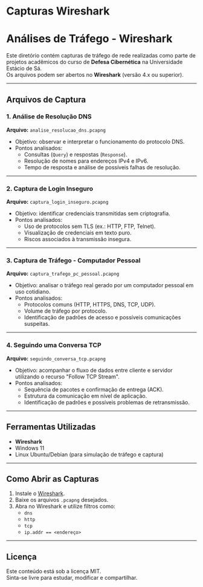 # Capturas Wireshark
#  Análises de Tráfego - Wireshark

Este diretório contém capturas de tráfego de rede realizadas como parte de projetos acadêmicos do curso de **Defesa Cibernética** na Universidade Estácio de Sá.  
Os arquivos podem ser abertos no **Wireshark** (versão 4.x ou superior).

---

##  Arquivos de Captura

### 1. Análise de Resolução DNS
**Arquivo:** `analise_resolucao_dns.pcapng`  
- Objetivo: observar e interpretar o funcionamento do protocolo DNS.  
- Pontos analisados:
  - Consultas (`Query`) e respostas (`Response`).
  - Resolução de nomes para endereços IPv4 e IPv6.
  - Tempo de resposta e análise de possíveis falhas de resolução.

---

### 2. Captura de Login Inseguro
**Arquivo:** `captura_login_inseguro.pcapng`  
- Objetivo: identificar credenciais transmitidas sem criptografia.  
- Pontos analisados:
  - Uso de protocolos sem TLS (ex.: HTTP, FTP, Telnet).
  - Visualização de credenciais em texto puro.
  - Riscos associados à transmissão insegura.

---

### 3. Captura de Tráfego - Computador Pessoal
**Arquivo:** `captura_trafego_pc_pessoal.pcapng`  
- Objetivo: analisar o tráfego real gerado por um computador pessoal em uso cotidiano.  
- Pontos analisados:
  - Protocolos comuns (HTTP, HTTPS, DNS, TCP, UDP).
  - Volume de tráfego por protocolo.
  - Identificação de padrões de acesso e possíveis comunicações suspeitas.

---

### 4. Seguindo uma Conversa TCP
**Arquivo:** `seguindo_conversa_tcp.pcapng`  
- Objetivo: acompanhar o fluxo de dados entre cliente e servidor utilizando o recurso "Follow TCP Stream".  
- Pontos analisados:
  - Sequência de pacotes e confirmação de entrega (ACK).
  - Estrutura da comunicação em nível de aplicação.
  - Identificação de padrões e possíveis problemas de retransmissão.

---

##  Ferramentas Utilizadas
- **Wireshark**
- Windows 11
- Linux Ubuntu/Debian (para simulação de tráfego e captura)

---

##  Como Abrir as Capturas
1. Instale o [Wireshark](https://www.wireshark.org/download.html).
2. Baixe os arquivos `.pcapng` desejados.
3. Abra no Wireshark e utilize filtros como:
   - `dns`
   - `http`
   - `tcp`
   - `ip.addr == <endereço>`

---

##  Licença
Este conteúdo está sob a licença MIT.  
Sinta-se livre para estudar, modificar e compartilhar.
